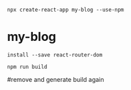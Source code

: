 ```console
npx create-react-app my-blog --use-npm
```
# my-blog
```console
install --save react-router-dom
```
```console
npm run build
```
#remove and generate build again
